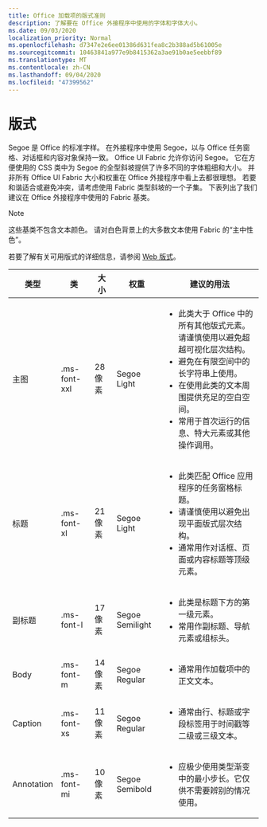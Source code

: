 ```yaml
---
title: Office 加载项的版式准则
description: 了解要在 Office 外接程序中使用的字体和字体大小。
ms.date: 09/03/2020
localization_priority: Normal
ms.openlocfilehash: d7347e2e6ee01386d631fea8c2b388ad5b61005e
ms.sourcegitcommit: 10463841a977e9b8415362a3ae91b0ae5eebbf89
ms.translationtype: MT
ms.contentlocale: zh-CN
ms.lasthandoff: 09/04/2020
ms.locfileid: "47399562"
---
```

# <a name="typography"></a>版式

Segoe 是 Office 的标准字样。 在外接程序中使用 Segoe，以与 Office 任务窗格、对话框和内容对象保持一致。 Office UI Fabric 允许你访问 Segoe。 它在方便使用的 CSS 类中为 Segoe 的全型斜坡提供了许多不同的字体粗细和大小。 并非所有 Office UI Fabric 大小和权重在 Office 外接程序中看上去都很理想。 若要和谐适合或避免冲突，请考虑使用 Fabric 类型斜坡的一个子集。 下表列出了我们建议在 Office 外接程序中使用的 Fabric 基类。

> [!NOTE]
> 这些基类不包含文本颜色。 请对白色背景上的大多数文本使用 Fabric 的“主中性色”。
>
> 若要了解有关可用版式的详细信息，请参阅 [Web 版式](https://developer.microsoft.com/fluentui#/styles/web/typography)。

|类型 |类 |大小 |权重 |建议的用法 |
|------ |----- |---- |------ |----------------- |
|主图|.ms-font-xxl |28 像素 | Segoe Light |<ul><li>此类大于 Office 中的所有其他版式元素。请谨慎使用以避免超越可视化层次结构。</li><li>避免在有限空间中的长字符串上使用。</li><li>在使用此类的文本周围提供充足的空白空间。</li><li>常用于首次运行的信息、特大元素或其他操作调用。</li></ul> |
|标题|.ms-font-xl |21 像素 |Segoe Light | <ul><li>此类匹配 Office 应用程序的任务窗格标题。</li><li>请谨慎使用以避免出现平面版式层次结构。</li><li>通常用作对话框、页面或内容标题等顶级元素。</li></ul> |
|副标题|.ms-font-l |17 像素 |Segoe Semilight | <ul><li>此类是标题下方的第一级元素。</li><li>常用作副标题、导航元素或组标头。</li><ul> |
|Body|.ms-font-m |14 像素 |Segoe Regular |<ul><li>通常用作加载项中的正文文本。</li><ul>|
|Caption|.ms-font-xs |11 像素 | Segoe Regular |<ul><li>通常由行、标题或字段标签用于时间戳等二级或三级文本。</li><ul>|
|Annotation|.ms-font-mi |10 像素 |Segoe Semibold |<ul><li>应极少使用类型渐变中的最小步长。它仅供不需要辨别的情况使用。</li><ul>|
